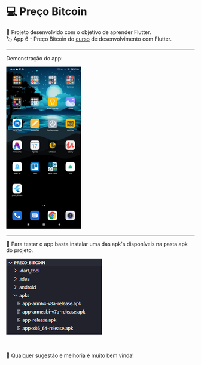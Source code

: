 # 💻 Preço Bitcoin

📱 Projeto desenvolvido com o objetivo de aprender Flutter.
<br>
🏷️ App 6 - Preço Bitcoin do [curso](https://www.udemy.com/course/desenvolvimento-android-e-ios-com-flutter/) de desenvolvimento com Flutter.

---

Demonstração do app:

<img src="./github_assets/demo.gif" width="200px" />

---

🧪 Para testar o app basta instalar uma das apk's disponíveis na pasta apk do projeto.

![](./github_assets/apks_dir.png)

<br>

🙏 Qualquer sugestão e melhoria é muito bem vinda!
